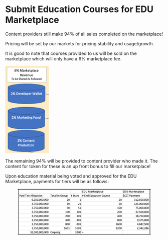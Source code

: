 # Submit Education Courses for EDU Marketplace

Content providers still make 94% of all sales completed on the marketplace!

Pricing will be set by our markets for pricing stability and usage/growth.&#x20;

It is good to note that courses provided to us will be sold on the marketplace which will only have a 6% marketplace fee.&#x20;

![](../../.gitbook/assets/P323icture1.png)

The remaining 94% will be provided to content provider who made it. The content for token for these is an up front bonus to fill our marketplace!

Upon education material being voted and approved for the EDU Marketplace, payments for tiers will be as follows:

<figure><img src="../../.gitbook/assets/Picture11 (1).png" alt=""><figcaption></figcaption></figure>
